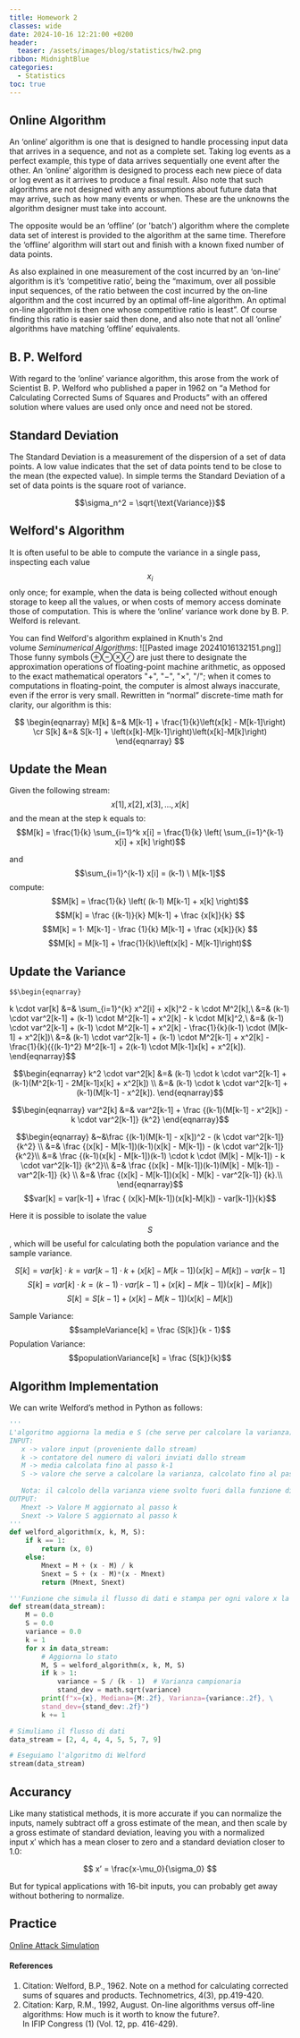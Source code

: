 ```yaml
---
title: Homework 2
classes: wide
date: 2024-10-16 12:21:00 +0200
header:
  teaser: /assets/images/blog/statistics/hw2.png
ribbon: MidnightBlue
categories:
  - Statistics
toc: true
---
```


## Online Algorithm

An ‘online’ algorithm is one that is designed to handle processing input data that arrives in a sequence, and not as a complete set. Taking log events as a perfect example, this type of data arrives sequentially one event after the other. An ‘online’ algorithm is designed to process each new piece of data or log event as it arrives to produce a final result. Also note that such algorithms are not designed with any assumptions about future data that may arrive, such as how many events or when. These are the unknowns the algorithm designer must take into account.

The opposite would be an ‘offline’ (or 'batch') algorithm where the complete data set of interest is provided to the algorithm at the same time. Therefore the ‘offline’ algorithm will start out and finish with a known fixed number of data points.

As also explained in one measurement of the cost incurred by an ‘on-line’ algorithm is it’s ‘competitive ratio’, being the “maximum, over all possible input sequences, of the ratio between the cost incurred by the on-line algorithm and the cost incurred by an optimal off-line algorithm. An optimal on-line algorithm is then one whose competitive ratio is least”. Of course finding this ratio is easier said then done, and also note that not all ‘online’ algorithms have matching ‘offline’ equivalents.
## B. P. Welford

With regard to the ‘online’ variance algorithm, this arose from the work of Scientist B. P. Welford who published a paper in 1962 on “a Method for Calculating Corrected Sums of Squares and Products” with an offered solution where values are used only once and need not be stored.
## Standard Deviation

The Standard Deviation is a measurement of the dispersion of a set of data points. A low value indicates that the set of data points tend to be close to the mean (the expected value). In simple terms the Standard Deviation of a set of data points is the square root of variance. 

$$\sigma_n^2 = \sqrt{\text{Variance}}$$

## Welford's Algorithm

It is often useful to be able to compute the variance in a single pass, inspecting each value $$x_{i}$$only once; for example, when the data is being collected without enough storage to keep all the values, or when costs of memory access dominate those of computation. This is where the ‘online’ variance work done by B. P. Welford is relevant.

You can find Welford's algorithm explained in Knuth's 2nd volume _Seminumerical Algorithms_:
![[Pasted image 20241016132151.png]]
Those funny symbols ⊕⊖⊗⊘ are just there to designate the approximation operations of floating-point machine arithmetic, as opposed to the exact mathematical operators "+", "−", "×", "/"; when it comes to computations in floating-point, the computer is almost always inaccurate, even if the error is very small. 
Rewritten in “normal” discrete-time math for clarity, our algorithm is this:

$$
\begin{eqnarray}
M[k] &=& M[k-1] + \frac{1}{k}\left(x[k] - M[k-1]\right) \cr
S[k] &=& S[k-1] + \left(x[k]-M[k-1]\right)\left(x[k]-M[k]\right)
\end{eqnarray}
$$

## Update the Mean

Given the following stream: $$x[1], x[2], x[3], \dots, x[k]$$ and the mean at the step k equals to:
$$M[k] = \frac{1}{k} \sum_{i=1}^k x[i] = \frac{1}{k} \left(
          \sum_{i=1}^{k-1} x[i] + x[k] \right)$$

and $$\sum_{i=1}^{k-1} x[i] = (k-1) \ M[k-1]$$
compute:
$$M[k] = \frac{1}{k} \left( (k-1) M[k-1] + x[k] \right)$$
$$M[k] =  \frac {(k-1)}{k} M[k-1] + \frac {x[k]}{k} $$
$$M[k] =  1⋅ M[k-1] - \frac {1}{k} M[k-1] + \frac {x[k]}{k} $$
$$M[k] = M[k-1] + \frac{1}{k}\left(x[k] - M[k-1]\right)$$

## Update the Variance
    
    $$\begin{eqnarray}
k \cdot var[k] &=& \sum_{i=1}^{k} x^2[i] + x[k]^2 - k \cdot M^2[k],\\
&=& (k-1) \cdot var^2[k-1] + (k-1) \cdot M^2[k-1] +  x^2[k] - k \cdot M[k]^2,\\
&=& (k-1) \cdot var^2[k-1] + (k-1) \cdot M^2[k-1] + x^2[k] - \frac{1}{k}(k-1) \cdot (M[k-1] + x^2[k])\\
&=& (k-1) \cdot var^2[k-1] + (k-1) \cdot M^2[k-1] + x^2[k]	- \frac{1}{k}({(k-1)^2} M^2[k-1] + 2(k-1) \cdot M[k-1]x[k] + x^2[k]).
\end{eqnarray}$$

$$\begin{eqnarray}
k^2 \cdot var^2[k]
&=& (k-1) \cdot k \cdot var^2[k-1] + (k-1)(M^2[k-1] - 2M[k-1]x[k] + x^2[k]) \\
&=& (k-1) \cdot k \cdot var^2[k-1] + (k-1)(M[k-1] - x^2[k]).
\end{eqnarray}$$

$$\begin{eqnarray}
var^2[k]
&=& var^2[k-1] + \frac
	{(k-1)(M[k-1] - x^2[k]) - k \cdot var^2[k-1]}
	{k^2}
\end{eqnarray}$$

$$\begin{eqnarray}
&~&\frac
	{(k-1)(M[k-1] - x[k])^2 - (k \cdot var^2[k-1]}
	{k^2} \\
&=&
\frac
	{(x[k] - M[k-1])(k-1)(x[k] - M[k-1]) - (k \cdot var^2[k-1]}
	{k^2}\\
&=&
\frac
	{(k-1)(x[k] - M[k-1])(k-1) \cdot k \cdot (M[k] - M[k-1]) - k \cdot var^2[k-1]}
	{k^2}\\
&=&
\frac
	{(x[k] - M[k-1])(k-1)(M[k] - M[k-1]) - var^2[k-1]}
	{k} \\
&=&
\frac
	{(x[k] - M[k-1])(x[k] - M[k] - var^2[k-1]}
	{k}.\\
\end{eqnarray}$$
$$var[k] = var[k-1] + \frac { (x[k]-M[k-1])(x[k]-M[k]) - var[k-1]}{k}$$

Here it is possible to isolate the value $$S$$, which will be useful for calculating both the population variance and the sample variance.

$$S[k] = var[k] \cdot k = var[k-1] \cdot k + (x[k]-M[k-1])(x[k]-M[k]) - var[k-1]$$
$$S[k] = var[k] \cdot k = (k-1) \cdot var[k-1] + (x[k]-M[k-1])(x[k]-M[k]) $$
$$S[k] = S[k-1] + \left(x[k]-M[k-1]\right)\left(x[k]-M[k]\right)$$

Sample Variance:
$$sampleVariance[k] = \frac {S[k]}{k - 1}$$
Population Variance:
$$populationVariance[k] = \frac {S[k]}{k}$$


## Algorithm Implementation

We can write Welford’s method in Python as follows:
 ```python
'''
L'algoritmo aggiorna la media e S (che serve per calcolare la varianza) all'arrivo del valore x dallo stream
INPUT:
	x -> valore input (proveniente dallo stream)
	k -> contatore del numero di valori inviati dallo stream
	M -> media calcolata fino al passo k-1
	S -> valore che serve a calcolare la varianza, calcolato fino al passo k-1
	
	Nota: il calcolo della varianza viene svolto fuori dalla funzione di update
OUTPUT:
	Mnext -> Valore M aggiornato al passo k
	Snext -> Valore S aggiornato al passo k
'''
def welford_algorithm(x, k, M, S):
    if k == 1:
        return (x, 0)
    else:  
        Mnext = M + (x - M) / k
        Snext = S + (x - M)*(x - Mnext)
        return (Mnext, Snext)

'''Funzione che simula il flusso di dati e stampa per ogni valore x la mediana, la varianza campionaria e la deviazione standard'''
def stream(data_stream):
    M = 0.0
    S = 0.0
    variance = 0.0
    k = 1
    for x in data_stream:
        # Aggiorna lo stato
        M, S = welford_algorithm(x, k, M, S)  
        if k > 1:
            variance = S / (k - 1)  # Varianza campionaria
            stand_dev = math.sqrt(variance)
        print(f"x={x}, Mediana={M:.2f}, Varianza={variance:.2f}, \
        stand_dev={stand_dev:.2f}")
        k += 1

# Simuliamo il flusso di dati
data_stream = [2, 4, 4, 4, 5, 5, 7, 9]

# Eseguiamo l'algoritmo di Welford
stream(data_stream)
```

## Accurancy

Like many statistical methods, it is more accurate if you can normalize the inputs, namely subtract off a gross estimate of the mean, and then scale by a gross estimate of standard deviation, leaving you with a normalized input x′ which has a mean closer to zero and a standard deviation closer to 1.0:

$$ x’ = \frac{x-\mu_0}{\sigma_0} $$

But for typical applications with 16-bit inputs, you can probably get away without bothering to normalize.

## Practice

[Online Attack Simulation](https://raffo24.github.io/statistics/hw2_code/)

#### References

1. Citation: Welford, B.P., 1962. Note on a method for calculating corrected sums of squares and products. Technometrics, 4(3), pp.419-420.
2. [](https://www.rapid7.com/blog/post/2016/10/19/overview-of-online-algorithm-using-standard-deviation-example/)Citation: Karp, R.M., 1992, August. On-line algorithms versus off-line algorithms: How much is it worth to know the future?.  
    In IFIP Congress (1) (Vol. 12, pp. 416-429).
